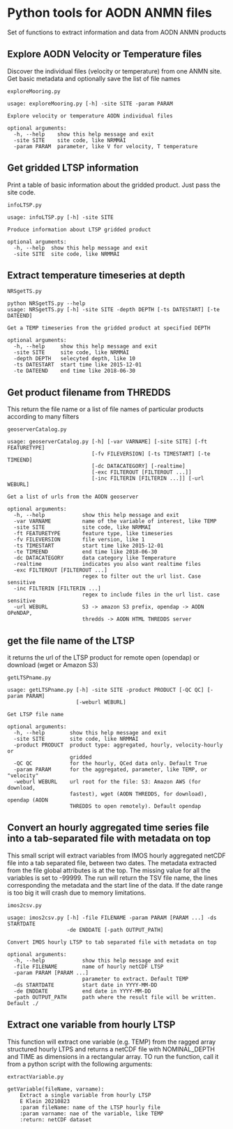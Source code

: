 # Python tools for AODN ANMN files

Set of functions to extract information and data from AODN ANMN products


## Explore AODN Velocity or Temperature files

Discover the individual files (velocity or temperature) from one ANMN site. Get basic metadata and optionally save the list of file names


`exploreMooring.py`

``` 
usage: exploreMooring.py [-h] -site SITE -param PARAM

Explore velocity or temperature AODN individual files

optional arguments:
  -h, --help    show this help message and exit
  -site SITE    site code, like NRMMAI
  -param PARAM  parameter, like V for velocity, T temperature

```


## Get gridded LTSP information

Print a table of basic information about the gridded product. Just pass the site code.

`infoLTSP.py`

```
usage: infoLTSP.py [-h] -site SITE

Produce information about LTSP gridded product

optional arguments:
  -h, --help  show this help message and exit
  -site SITE  site code, like NRMMAI

```

## Extract temperature timeseries at depth

`NRSgetTS.py`

```
python NRSgetTS.py --help
usage: NRSgetTS.py [-h] -site SITE -depth DEPTH [-ts DATESTART] [-te DATEEND]

Get a TEMP timeseries from the gridded product at specified DEPTH

optional arguments:
  -h, --help     show this help message and exit
  -site SITE     site code, like NRMMAI
  -depth DEPTH   selecyted depth, like 10
  -ts DATESTART  start time like 2015-12-01
  -te DATEEND    end time like 2018-06-30
```

## Get product filename from THREDDS

This return the file name or a list of file names of particular products according to many filters

`geoserverCatalog.py` 

```
usage: geoserverCatalog.py [-h] [-var VARNAME] [-site SITE] [-ft FEATURETYPE]
                           [-fv FILEVERSION] [-ts TIMESTART] [-te TIMEEND]
                           [-dc DATACATEGORY] [-realtime]
                           [-exc FILTEROUT [FILTEROUT ...]]
                           [-inc FILTERIN [FILTERIN ...]] [-url WEBURL]

Get a list of urls from the AODN geoserver

optional arguments:
  -h, --help            show this help message and exit
  -var VARNAME          name of the variable of interest, like TEMP
  -site SITE            site code, like NRMMAI
  -ft FEATURETYPE       feature type, like timeseries
  -fv FILEVERSION       file version, like 1
  -ts TIMESTART         start time like 2015-12-01
  -te TIMEEND           end time like 2018-06-30
  -dc DATACATEGORY      data category like Temperature
  -realtime             indicates you also want realtime files
  -exc FILTEROUT [FILTEROUT ...]
                        regex to filter out the url list. Case sensitive
  -inc FILTERIN [FILTERIN ...]
                        regex to include files in the url list. case sensitive
  -url WEBURL           S3 -> amazon S3 prefix, opendap -> AODN OPeNDAP,
                        thredds -> AODN HTML THREDDS server

```

## get the file name of the LTSP

it returns the url of the LTSP product for remote open (opendap) or download (wget or Amazon S3)

`getLTSPname.py`

```
usage: getLTSPname.py [-h] -site SITE -product PRODUCT [-QC QC] [-param PARAM]
                      [-weburl WEBURL]

Get LTSP file name

optional arguments:
  -h, --help        show this help message and exit
  -site SITE        site code, like NRMMAI
  -product PRODUCT  product type: aggregated, hourly, velocity-hourly or
                    gridded
  -QC QC            for the hourly, QCed data only. Default True
  -param PARAM      for the aggregated, parameter, like TEMP, or "velocity"
  -weburl WEBURL    url root for the file: S3: Amazon AWS (for download,
                    fastest), wget (AODN THREDDS, for download), opendap (AODN
                    THREDDS to open remotely). Default opendap

```

## Convert an hourly aggregated time series file into a tab-separated file with metadata on top

This small script will extract variables from IMOS hourly aggregated netCDF file into a tab separated file, between two dates. The metadata extracted from the file global attributes is at the top. 
The missing value for all the variables is set to -99999.
The run will return the TSV file name, the lines corresponding the metadata and the start line of the data.
If the date range is too big it will crash due to memory limitations.

`imos2csv.py`

```
usage: imos2csv.py [-h] -file FILENAME -param PARAM [PARAM ...] -ds STARTDATE
                   -de ENDDATE [-path OUTPUT_PATH]

Convert IMOS hourly LTSP to tab separated file with metadata on top

optional arguments:
  -h, --help            show this help message and exit
  -file FILENAME        name of hourly netCDF LTSP
  -param PARAM [PARAM ...]
                        parameter to extract. Default TEMP
  -ds STARTDATE         start date in YYYY-MM-DD
  -de ENDDATE           end date in YYYY-MM-DD
  -path OUTPUT_PATH     path where the result file will be written. Default ./

```

## Extract one variable from hourly LTSP 

This function will extract one variable (e.g. TEMP) from the ragged array structured hourly LTPS and returns a netCDF file with NOMINAL_DEPTH and TIME as dimensions in a rectangular array.  TO run the function, call it from a python script with the following arguments: 

`extractVariable.py`

```
getVariable(fileName, varname):
    Extract a single variable from hourly LTSP
    E Klein 20210823
    :param fileName: name of the LTSP hourly file
    :param varname: nae of the variable, like TEMP
    :return: netCDF dataset
```

